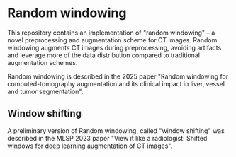 # Random windowing
This repository contains an implementation of "random windowing" – a novel preprocessing and augmentation scheme for CT images. Random windowing augments CT images during preprocessing, avoiding artifacts and leverage more of the data distribution compared to traditional augmentation schemes. 

Random windowing is described in the 2025 paper "Random windowing for computed-tomography augmentation and its clinical impact in liver, vessel and tumor segmentation".

## Window shifting
A preliminary version of Random windowing, called "window shifting" was described in the MLSP 2023 paper "View it like a radiologist: Shifted windows for deep learning augmentation of CT images".
